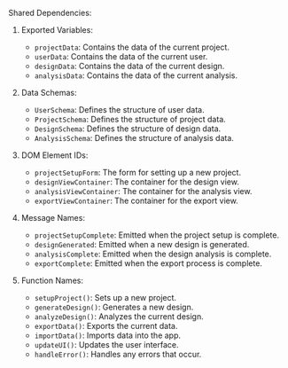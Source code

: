 Shared Dependencies:

1. Exported Variables:
   - `projectData`: Contains the data of the current project.
   - `userData`: Contains the data of the current user.
   - `designData`: Contains the data of the current design.
   - `analysisData`: Contains the data of the current analysis.

2. Data Schemas:
   - `UserSchema`: Defines the structure of user data.
   - `ProjectSchema`: Defines the structure of project data.
   - `DesignSchema`: Defines the structure of design data.
   - `AnalysisSchema`: Defines the structure of analysis data.

3. DOM Element IDs:
   - `projectSetupForm`: The form for setting up a new project.
   - `designViewContainer`: The container for the design view.
   - `analysisViewContainer`: The container for the analysis view.
   - `exportViewContainer`: The container for the export view.

4. Message Names:
   - `projectSetupComplete`: Emitted when the project setup is complete.
   - `designGenerated`: Emitted when a new design is generated.
   - `analysisComplete`: Emitted when the design analysis is complete.
   - `exportComplete`: Emitted when the export process is complete.

5. Function Names:
   - `setupProject()`: Sets up a new project.
   - `generateDesign()`: Generates a new design.
   - `analyzeDesign()`: Analyzes the current design.
   - `exportData()`: Exports the current data.
   - `importData()`: Imports data into the app.
   - `updateUI()`: Updates the user interface.
   - `handleError()`: Handles any errors that occur.